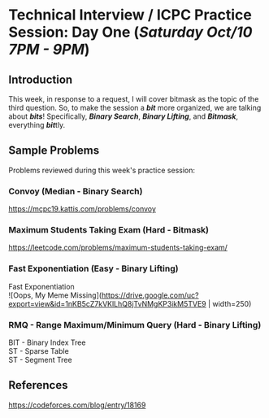 # Technical Interview / ICPC Practice Session: Day One (***Saturday Oct/10 7PM - 9PM***)

## Introduction
This week, in response to a request, I will cover bitmask as the topic of the third question. So, to make the session a ***bit*** more organized, we are talking about ***bits***! Specifically, ***Binary Search***, ***Binary Lifting***, and ***Bitmask***, everything ***bit***tly. 

## Sample Problems
Problems reviewed during this week's practice session:

### Convoy (Median - Binary Search)
https://mcpc19.kattis.com/problems/convoy  
### Maximum Students Taking Exam (Hard - Bitmask)
https://leetcode.com/problems/maximum-students-taking-exam/  
### Fast Exponentiation (Easy - Binary Lifting)
Fast Exponentiation  
![Oops, My Meme Missing](https://drive.google.com/uc?export=view&id=1nKB5cZ7kVKlLhQ8jTvNMgKP3ikM5TVE9 | width=250)
### RMQ - Range Maximum/Minimum Query (Hard - Binary Lifting)
BIT - Binary Index Tree  
ST - Sparse Table  
ST - Segment Tree  

## References
https://codeforces.com/blog/entry/18169